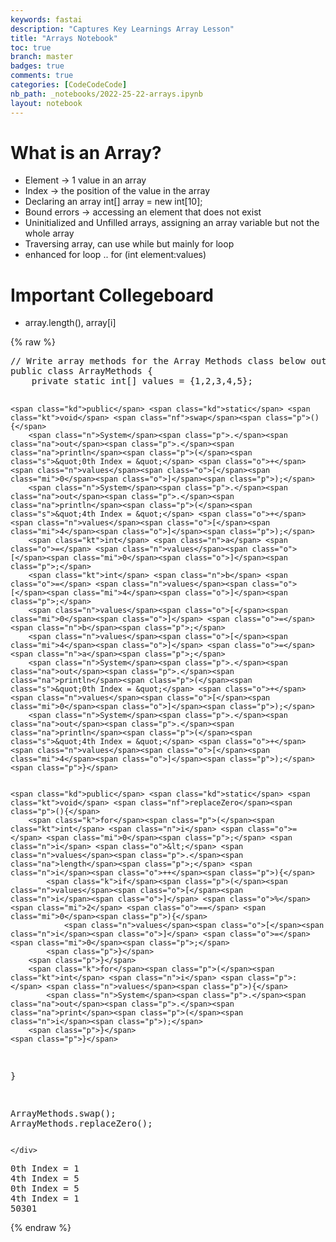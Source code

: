 ```yaml
---
keywords: fastai
description: "Captures Key Learnings Array Lesson"
title: "Arrays Notebook"
toc: true
branch: master
badges: true
comments: true
categories: [CodeCodeCode]
nb_path: _notebooks/2022-25-22-arrays.ipynb
layout: notebook
---
```


<!--
#################################################
### THIS FILE WAS AUTOGENERATED! DO NOT EDIT! ###
#################################################
# file to edit: _notebooks/2022-25-22-arrays.ipynb
-->

<div class="container" id="notebook-container">
        
<div class="cell border-box-sizing text_cell rendered"><div class="inner_cell">
<div class="text_cell_render border-box-sizing rendered_html">
<h1 id="What-is-an-Array?">What is an Array?<a class="anchor-link" href="#What-is-an-Array?"> </a></h1><ul>
<li>Element -&gt; 1 value in an array</li>
<li>Index -&gt; the position of the value in the array</li>
<li>Declaring an array int[] array = new int[10];</li>
<li>Bound errors -&gt; accessing an element that does not exist</li>
<li>Uninitialized and Unfilled arrays, assigning an array variable but not the whole array</li>
<li>Traversing array, can use while but mainly for loop</li>
<li>enhanced for loop .. for (int element:values)</li>
</ul>
<h1 id="Important-Collegeboard">Important Collegeboard<a class="anchor-link" href="#Important-Collegeboard"> </a></h1><ul>
<li>array.length(), array[i]</li>
</ul>

</div>
</div>
</div>
    {% raw %}
    
<div class="cell border-box-sizing code_cell rendered">
<div class="input">

<div class="inner_cell">
    <div class="input_area">
<div class=" highlight hl-java"><pre><span></span><span class="c1">// Write array methods for the Array Methods class below out of the options given above.</span>
<span class="kd">public</span> <span class="kd">class</span> <span class="nc">ArrayMethods</span> <span class="p">{</span>
    <span class="kd">private</span> <span class="kd">static</span> <span class="kt">int</span><span class="o">[]</span> <span class="n">values</span> <span class="o">=</span> <span class="p">{</span><span class="mi">1</span><span class="p">,</span><span class="mi">2</span><span class="p">,</span><span class="mi">3</span><span class="p">,</span><span class="mi">4</span><span class="p">,</span><span class="mi">5</span><span class="p">};</span>

    <span class="kd">public</span> <span class="kd">static</span> <span class="kt">void</span> <span class="nf">swap</span><span class="p">(){</span>
        <span class="n">System</span><span class="p">.</span><span class="na">out</span><span class="p">.</span><span class="na">println</span><span class="p">(</span><span class="s">&quot;0th Index = &quot;</span> <span class="o">+</span> <span class="n">values</span><span class="o">[</span><span class="mi">0</span><span class="o">]</span><span class="p">);</span>
        <span class="n">System</span><span class="p">.</span><span class="na">out</span><span class="p">.</span><span class="na">println</span><span class="p">(</span><span class="s">&quot;4th Index = &quot;</span> <span class="o">+</span> <span class="n">values</span><span class="o">[</span><span class="mi">4</span><span class="o">]</span><span class="p">);</span>
        <span class="kt">int</span> <span class="n">a</span> <span class="o">=</span> <span class="n">values</span><span class="o">[</span><span class="mi">0</span><span class="o">]</span><span class="p">;</span>
        <span class="kt">int</span> <span class="n">b</span> <span class="o">=</span> <span class="n">values</span><span class="o">[</span><span class="mi">4</span><span class="o">]</span><span class="p">;</span>
        <span class="n">values</span><span class="o">[</span><span class="mi">0</span><span class="o">]</span> <span class="o">=</span> <span class="n">b</span><span class="p">;</span>
        <span class="n">values</span><span class="o">[</span><span class="mi">4</span><span class="o">]</span> <span class="o">=</span> <span class="n">a</span><span class="p">;</span>
        <span class="n">System</span><span class="p">.</span><span class="na">out</span><span class="p">.</span><span class="na">println</span><span class="p">(</span><span class="s">&quot;0th Index = &quot;</span> <span class="o">+</span> <span class="n">values</span><span class="o">[</span><span class="mi">0</span><span class="o">]</span><span class="p">);</span>
        <span class="n">System</span><span class="p">.</span><span class="na">out</span><span class="p">.</span><span class="na">println</span><span class="p">(</span><span class="s">&quot;4th Index = &quot;</span> <span class="o">+</span> <span class="n">values</span><span class="o">[</span><span class="mi">4</span><span class="o">]</span><span class="p">);</span>
    <span class="p">}</span>


    <span class="kd">public</span> <span class="kd">static</span> <span class="kt">void</span> <span class="nf">replaceZero</span><span class="p">(){</span>
        <span class="k">for</span><span class="p">(</span><span class="kt">int</span> <span class="n">i</span> <span class="o">=</span> <span class="mi">0</span><span class="p">;</span> <span class="n">i</span> <span class="o">&lt;</span> <span class="n">values</span><span class="p">.</span><span class="na">length</span><span class="p">;</span> <span class="n">i</span><span class="o">++</span><span class="p">){</span>
            <span class="k">if</span><span class="p">(</span><span class="n">values</span><span class="o">[</span><span class="n">i</span><span class="o">]</span> <span class="o">%</span> <span class="mi">2</span> <span class="o">==</span> <span class="mi">0</span><span class="p">){</span>
                <span class="n">values</span><span class="o">[</span><span class="n">i</span><span class="o">]</span> <span class="o">=</span> <span class="mi">0</span><span class="p">;</span>
            <span class="p">}</span>
        <span class="p">}</span>
        <span class="k">for</span><span class="p">(</span><span class="kt">int</span> <span class="n">i</span> <span class="p">:</span> <span class="n">values</span><span class="p">){</span>
            <span class="n">System</span><span class="p">.</span><span class="na">out</span><span class="p">.</span><span class="na">print</span><span class="p">(</span><span class="n">i</span><span class="p">);</span>
        <span class="p">}</span>
    <span class="p">}</span>
<span class="p">}</span>

<span class="n">ArrayMethods</span><span class="p">.</span><span class="na">swap</span><span class="p">();</span>
<span class="n">ArrayMethods</span><span class="p">.</span><span class="na">replaceZero</span><span class="p">();</span>
</pre></div>

    </div>
</div>
</div>

<div class="output_wrapper">
<div class="output">

<div class="output_area">

<div class="output_subarea output_stream output_stdout output_text">
<pre>0th Index = 1
4th Index = 5
0th Index = 5
4th Index = 1
50301</pre>
</div>
</div>

</div>
</div>

</div>
    {% endraw %}

</div>
 

